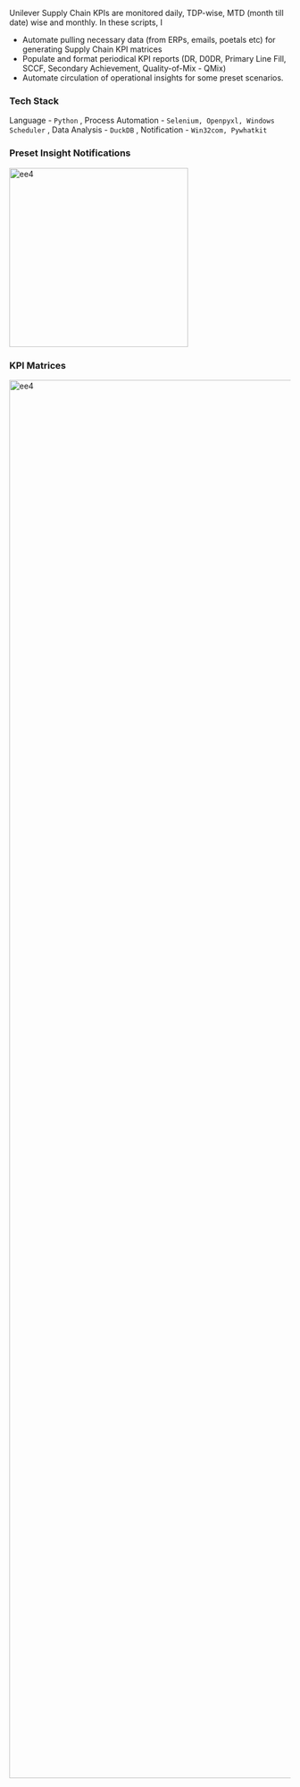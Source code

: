 Unilever Supply Chain KPIs are monitored daily, TDP-wise, MTD (month till date) wise and monthly. In these scripts, I
- Automate pulling necessary data (from ERPs, emails, poetals etc) for generating Supply Chain KPI matrices
- Populate and format periodical KPI reports (DR, D0DR, Primary Line Fill, SCCF, Secondary Achievement, Quality-of-Mix - QMix)
- Automate circulation of operational insights for some preset scenarios.

### Tech Stack
Language - `Python` , Process Automation - `Selenium, Openpyxl, Windows Scheduler` , Data Analysis - `DuckDB` , Notification - `Win32com, Pywhatkit`

### Preset Insight Notifications
<img width="320" alt="ee4" src="https://github.com/shithi30/Supply-Chain-KPI-Matrix-Generation/assets/43873081/a745897e-8b74-4cc2-92d4-f2e3c12d8f95">

### KPI Matrices
<img width="2500" alt="ee4" src="https://github.com/shithi30/Supply-Chain-KPI-Matrix-Generation/assets/43873081/eba35c5b-22c0-4780-8e14-52c50e6f49f4">

